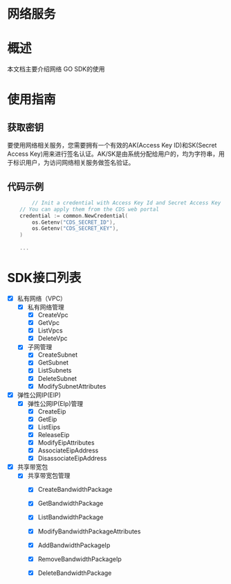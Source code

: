 # 网络服务

# 概述
本文档主要介绍网络 GO SDK的使用

# 使用指南

## 获取密钥
要使用网络相关服务，您需要拥有一个有效的AK(Access Key ID)和SK(Secret Access Key)用来进行签名认证。AK/SK是由系统分配给用户的，均为字符串，用于标识用户，为访问网络相关服务做签名验证。


## 代码示例

```go
        // Init a credential with Access Key Id and Secret Access Key
    // You can apply them from the CDS web portal
    credential := common.NewCredential(
        os.Getenv("CDS_SECRET_ID"),
        os.Getenv("CDS_SECRET_KEY"),
    )
    
    ...
```
# SDK接口列表
- [X] 私有网络（VPC）
    - [X] 私有网络管理
        - [X] CreateVpc
        - [X] GetVpc
        - [X] ListVpcs
        - [X] DeleteVpc
    - [X] 子网管理
        - [X] CreateSubnet
        - [X] GetSubnet
        - [X] ListSubnets
        - [X] DeleteSubnet
        - [X] ModifySubnetAttributes

- [X] 弹性公网IP(EIP)
    - [X] 弹性公网IP(EIp)管理
        - [X] CreateEip
        - [X] GetEip
        - [X] ListEips
        - [X] ReleaseEip
        - [X] ModifyEipAttributes
        - [X] AssociateEipAddress
        - [X] DisassociateEipAddress
        
- [X] 共享带宽包
    - [X] 共享带宽包管理
        - [X] CreateBandwidthPackage
        - [X] GetBandwidthPackage
        - [X] ListBandwidthPackage
        - [X] ModifyBandwidthPackageAttributes
        - [X] AddBandwidthPackageIp
        - [X] RemoveBandwidthPackageIp
        - [X] DeleteBandwidthPackage





